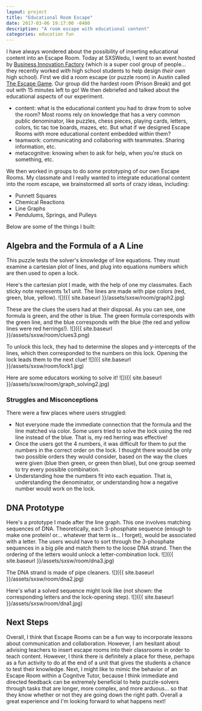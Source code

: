 ```yaml
---
layout: project
title: "Educational Room Escape"
date: 2017-03-06 19:17:00 -0400
description: "A room escape with educational content"
categories: education fun
---
```


I have always wondered about the possibility of inserting educational content into an Escape Room. Today at SXSWedu, I went to an event hosted by [Business Innovation Factory](http://www.businessinnovationfactory.com/) (which is a super cool group of people... they recently worked *with* high school students to help design *their own* high school). First we did a room escape (or puzzle room) in Austin called [The Escape Game](http://theescapegameaustin.com/). Our group did the hardest room (Prison Break) and got out with 15 minutes left to go! We then debriefed and talked about the educational aspects of our experiment. 
- content: what is the educational content you had to draw from to solve the room? Most rooms rely on knowledge that has a very common public denominator, like puzzles, chess pieces, playing cards, letters, colors, tic tac toe boards, mazes, etc. But what if we designed Escape Rooms with more educational content embedded within them?
- teamwork: communicating and collaboring with teammates. Sharing information, etc.
- metacognitve: knowing when to ask for help, when you're stuck on something, etc.



We then worked in groups to do some prototyping of our own Escape Rooms. My classmate and I really wanted to integrate educational content into the room escape, we brainstormed all sorts of crazy ideas, including:
- Punnett Squares
- Chemical Reactions
- Line Graphs
- Pendulums, Springs, and Pulleys



Below are some of the things I built: 
## Algebra and the Formula of a A Line

This puzzle tests the solver's knowledge of line equations. They must examine a cartesian plot of lines, and plug into equations numbers which are then used to open a lock. 

Here's the cartesian plot I made, with the help of one my classmates. Each sticky note represents 1x1 unit. The lines are made with pipe colors (red, green, blue, yellow).
![]({{ site.baseurl }}/assets/sxsw/room/graph2.jpg)

These are the clues the users had at their disposal. As you can see,  one formula is green, and the other is blue. The green formula corresponds with the green line, and the blue corresponds with the blue (the red and yellow lines were red herrings!).
![]({{ site.baseurl }}/assets/sxsw/room/clues3.png)


To unlock this lock, they had to determine the slopes and y-intercepts of the lines, which then corresponded to the numbers on this lock. Opening the lock leads them to the next clue!
![]({{ site.baseurl }}/assets/sxsw/room/lock1.jpg)

Here are some educators working to solve it! 
![]({{ site.baseurl }}/assets/sxsw/room/graph_solving2.jpg)

### Struggles and Misconceptions
There were a few places where users struggled:
- Not everyone made the immediate connection that the formula and the line matched via color. Some users tried to solve the lock using the red line instead of the blue. That is, my red herring was effective! 
- Once the users got the 4 numbers, it was difficult for them to put the numbers in the correct order on the lock. I thought there would be only two possible orders they would consider, based on the way the clues were given (blue then green, or green then blue), but one group seemed to try every possible combination.
- Understanding how the numbers fit into each equation. That is, understanding the denominator, or understanding how a negative number would work on the lock.


## DNA Prototype
Here's a prototype I made after the line graph. This one involves matching sequences of DNA. Theoretically, each 3-phosphate sequence (enough to make one protein! or... whatever that term is... I forget), would be associated with a letter. The users would have to sort through the 3-phosphate sequences in a big pile and match them to the loose DNA strand. Then the ordering of the letters would unlock a letter-combination lock.
![]({{ site.baseurl }}/assets/sxsw/room/dna3.jpg)

The DNA strand is made of pipe cleaners. 
![]({{ site.baseurl }}/assets/sxsw/room/dna2.jpg)

Here's what a solved sequence might look like (not shown: the corresponding letters and the lock-opening step).
![]({{ site.baseurl }}/assets/sxsw/room/dna1.jpg)


## Next Steps
Overall, I think that Escape Rooms can be a fun way to incorporate lessons about communication and collaboration. However, I am hesitant about advising teachers to insert escape rooms into their classrooms in order to teach content. However, I think there is definitely a place for these, perhaps as a fun activity to do at the end of a unit that gives the students a chance to test their knowledge. Next, I might like to mimic the behavior of an Escape Room within a Cognitve Tutor, because I think immediate and directed feedback can be extremely beneficial to help puzzle-solvers through tasks that are longer, more complex, and more arduous... so that they know whether or not they are going down the right path. Overall a great experience and I'm looking forward to what happens next!